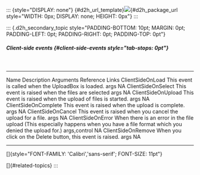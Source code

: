 ::: {style="DISPLAY: none"}
[](ms-xhelp:///?Id=d2h_url_template){#d2h_url_template}![](!package_url!){#d2h_package_url style="WIDTH: 0px; DISPLAY: none; HEIGHT: 0px"}
:::

::: {.d2h_secondary_topic style="PADDING-BOTTOM: 10pt; MARGIN: 0pt; PADDING-LEFT: 0pt; PADDING-RIGHT: 0pt; PADDING-TOP: 0pt"}
##### Client-side events {#client-side-events style="tab-stops: 0pt"}

 

  ---------------------- ---------------------------------------------------------------------------------------------------------------------------------- -------------- -----------------
  Name                   Description                                                                                                                        Arguments      Reference Links
  ClientSideOnLoad       This event is called when the UploadBox is loaded.                                                                                 args           NA
  ClientSideOnSelect     This event is raised when the files are selected                                                                                   args           NA
  ClientSideOnUpload     This event is raised when the upload of files is started.                                                                          args           NA
  ClientSideOnComplete   This event is raised when the upload is complete.                                                                                  args           NA
  ClientSideOnCancel     This event is raised when you cancel the upload for a file.                                                                        args           NA
  ClientSideOnError      When there is an error in the file upload (This especially happens when you have a file format which you denied the upload for.)   args,control   NA
  ClientSideOnRemove     When you click on the Delete button, this event is raised.                                                                         args           NA
  ---------------------- ---------------------------------------------------------------------------------------------------------------------------------- -------------- -----------------

[]{style="FONT-FAMILY: 'Calibri','sans-serif'; FONT-SIZE: 11pt"} 

[]{#related-topics}
:::
